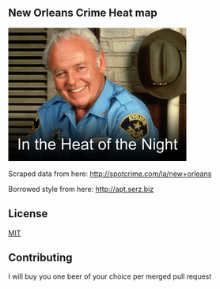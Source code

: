 ## New Orleans Crime Heat map

![In the Heat of the Night](README-heat.jpg)

Scraped data from here: http://spotcrime.com/la/new+orleans

Borrowed style from here: http://apt.serz.biz

## License

[MIT](http://opensource.org/licenses/MIT)

## Contributing

I will buy you one beer of your choice per merged pull request
